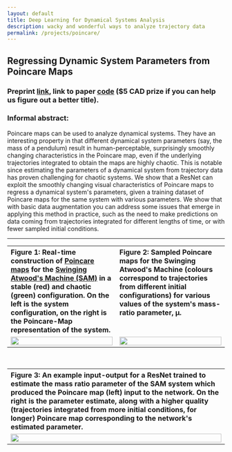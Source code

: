 ```yaml
---
layout: default
title: Deep Learning for Dynamical Systems Analysis
description: wacky and wonderful ways to analyze trajectory data
permalink: /projects/poincare/
---
```


## Regressing Dynamic System Parameters from Poincare Maps

### Preprint [link](https://arxiv.org/pdf/2306.11258.pdf), link to paper [code](https://github.com/connorsteph/parameter_regression_from_return_maps_paper_code) ($5 CAD prize if you can help us figure out a better title).

### Informal abstract:

Poincare maps can be used to analyze dynamical systems. They have an interesting property in that different dynamical system parameters (say, the mass of a pendulum) result in human-perceptable, surprisingly smoothly changing characteristics in the Poincare map, even if the underlying trajectories integrated to obtain the maps are highly chaotic. This is notable since estimating the parameters of a dynamical system from trajectory data has proven challenging for chaotic systems. We show that a ResNet can exploit the smoothly changing visual characteristics of Poincare maps to regress a dynamical system's parameters, given a training dataset of Poincare maps for the same system with various parameters. We show that with basic data augmentation you can address some issues that emerge in applying this method in practice, such as the need to make predictions on data coming from trajectories integrated for different lengths of time, or with fewer sampled initial conditions.

---

<table style="width: 100%;">
  <tr>
    <th style="width: 50%;" align="left" valign="top"> Figure 1: Real-time construction of <a href="https://en.wikipedia.org/wiki/Poincar%C3%A9_map">Poincare maps</a> for the <a href="https://en.wikipedia.org/wiki/Swinging_Atwood%27s_machine">Swinging Atwood's Machine (SAM)</a> in a stable (red) and chaotic (green) configuration. On the left is the system configuration, on the right is the Poincare-Map representation of the system.</th>
    <th style="width: 50%;" align="left" valign="top"> Figure 2: Sampled Poincare maps for the Swinging Atwood's Machine (colours correspond to trajectories from different initial configurations) for various values of the system's mass-ratio parameter, μ.</th>
  </tr>
  <tr>
    <td style="width: 50%;" valign="top">
      <img src="https://user-images.githubusercontent.com/24722905/189714592-308d97c2-d428-454f-a52a-eb120572404a.gif" width="100%" />
    </td>
    <td style="width: 50%;" valign="top">
      <img src="https://user-images.githubusercontent.com/24722905/189714680-f54d6c14-bdc2-428c-a57b-da7816f28378.png" width="100%" />
    </td>
  </tr>
</table>

<br>

<table style="width: 100%;">
  <tr>
    <th style="width: 100%;" align="left" valign="top">Figure 3: An example input-output for a ResNet trained to estimate the mass ratio parameter of the SAM system which produced the Poincare map (left) input to the network. On the right is the parameter estimate, along with a higher quality (trajectories integrated from more initial conditions, for longer) Poincare map corresponding to the network's estimated parameter.</th>
  </tr>
  <tr>
    <td style="width: 100%;" align="center" valign="top">
      <img src="https://user-images.githubusercontent.com/24722905/189736428-af463574-c211-495a-80a5-b8302fbd1ac9.png" width="100%" />
    </td>
  </tr>
</table>

<br><br>

<!-- <table style="width: 100%;">
  <tr>
    <th style="width: 50%;" align="left" valign="top"> Figure 4: Pixel-wise classification of the chaoticity of trajectories using a U-Net style architecture with a standard semantic segmentation approach. Left: ground truth, right: predictions. Note the blob-like artifacts in the prediction (right) which imply multiple classifications for the same trajectory.</th>
    <th style="width: 50%;" align="left" valign="top"> Figure 5: Trajectory chaos classifications obtained from a physics-based modification of the U-Net architecture which makes classifications at the trajectory level.</th>
  </tr>
  <tr>
    <td style="width: 50%;" align="center" valign="top">
      <img src="https://user-images.githubusercontent.com/24722905/189750499-f61a6b5d-9df4-42bc-8817-4e57d4de1631.png" width="100%" />
    </td>
    <td style="width: 50%;" align="center" valign="top">
      <img src="https://user-images.githubusercontent.com/24722905/189750494-3c81dfb9-df0d-4c5e-9897-942c32cb349b.png" width="100%" />
    </td>
  </tr>
</table> -->
